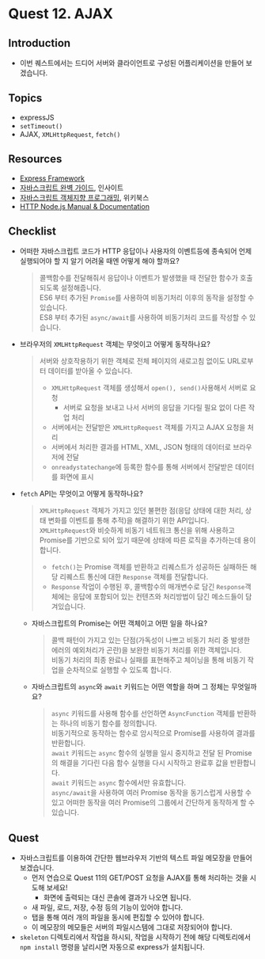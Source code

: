 # Quest 12. AJAX


## Introduction
* 이번 퀘스트에서는 드디어 서버와 클라이언트로 구성된 어플리케이션을 만들어 보겠습니다.

## Topics
* expressJS
* `setTimeout()`
* AJAX, `XMLHttpRequest`, `fetch()`

## Resources
* [Express Framework](http://expressjs.com/)
* [자바스크립트 완벽 가이드](http://www.yes24.com/24/Goods/8275120?Acode=101), 인사이트
* [자바스크립트 객체지향 프로그래밍](http://www.yes24.com/24/Goods/7276246?Acode=101), 위키북스
* [HTTP Node.js Manual & Documentation](https://nodejs.org/api/http.html)

## Checklist
* 어떠한 자바스크립트 코드가 HTTP 응답이나 사용자의 이벤트등에 종속되어 언제 실행되어야 할 지 알기 어려울 때엔 어떻게 해야 할까요?
  > 콜백함수를 전달해줘서 응답이나 이벤트가 발생했을 때 전달한 함수가 호출되도록 설정해줍니다.  
  > ES6 부터 추가된 `Promise`를 사용하여 비동기처리 이후의 동작을 설정할 수 있습니다.  
  > ES8 부터 추가된 `async/await`를 사용하여 비동기처리 코드를 작성할 수 있습니다.  
* 브라우저의 `XMLHttpRequest` 객체는 무엇이고 어떻게 동작하나요?
  > 서버와 상호작용하기 위한 객체로 전체 페이지의 새로고침 없이도 URL로부터 데이터를 받아올 수 있습니다.
  > * `XMLHttpRequest` 객체를 생성해서 `open(), send()`사용해서 서버로 요청  
  >   * 서버로 요청을 보내고 나서 서버의 응답을 기다릴 필요 없이 다른 작업 처리  
  > * 서버에서는 전달받은 `XMLHttpRequest` 객체를 가지고 AJAX 요청을 처리  
  > * 서버에서 처리한 결과를 HTML, XML, JSON 형태의 데이터로 브라우저에 전달  
  > * `onreadystatechange`에 등록한 함수를 통해 서버에서 전달받은 데이터를 화면에 표시  
* `fetch` API는 무엇이고 어떻게 동작하나요?
  > `XMLHttpRequest` 객체가 가지고 있던 불편한 점(응답 상태에 대한 처리, 상태 변화를 이벤트를 통해 추적)을 해결하기 위한 API입니다.  
  > `XMLHttpRequest`와 비슷하게 비동기 네트워크 통신을 위해 사용하고 Promise를 기반으로 되어 있기 때문에 상태에 따른 로직을 추가하는데 용이합니다.  
  > * `fetch()`는 Promise 객체를 반환하고 리퀘스트가 성공하든 실패하든 해당 리퀘스트 통신에 대한 `Response` 객체를 전달합니다.  
  > * `Response` 작업이 수행된 후, 콜백함수의 매개변수로 담긴 `Response`객체에는 응답에 포함되어 있는 컨텐츠와 처리방법이 담긴 메소드들이 담겨있습니다.  
  * 자바스크립트의 Promise는 어떤 객체이고 어떤 일을 하나요?
    > 콜백 패턴이 가지고 있는 단점(가독성이 나쁘고 비동기 처리 중 발생한 에러의 예외처리가 곤란)을 보완한 비동기 처리를 위한 객체입니다.  
    > 비동기 처리의 최종 완료나 실패를 표현해주고 체이닝을 통해 비동기 작업을 순차적으로 실행할 수 있도록 합니다.  
  * 자바스크립트의 `async`와 `await` 키워드는 어떤 역할을 하며 그 정체는 무엇일까요?
    > `async` 키워드를 사용해 함수를 선언하면 `AsyncFunction` 객체를 반환하는 하나의 비동기 함수를 정의합니다.  
    > 비동기적으로 동작하는 함수로 암시적으로 Promise를 사용하여 결과를 반환합니다.  
    > `await` 키워드는 `async` 함수의 실행을 일시 중지하고 전달 된 Promise의 해결을 기다린 다음 함수 실행을 다시 시작하고 완료후 값을 반환합니다.  
    > `await` 키워드는 `async` 함수에서만 유효합니다.  
    > `async/await`을 사용하여 여러 Promise 동작을 동기스럽게 사용할 수 있고 어떠한 동작을 여러 Promise의 그룹에서 간단하게 동작하게 할 수 있습니다.  

## Quest
* 자바스크립트를 이용하여 간단한 웹브라우저 기반의 텍스트 파일 메모장을 만들어 보겠습니다.
  * 먼저 연습으로 Quest 11의 GET/POST 요청을 AJAX를 통해 처리하는 것을 시도해 보세요!
    * 화면에 출력되는 대신 콘솔에 결과가 나오면 됩니다.
  * 새 파일, 로드, 저장, 수정 등의 기능이 있어야 합니다.
  * 탭을 통해 여러 개의 파일을 동시에 편집할 수 있어야 합니다.
  * 이 메모장의 메모들은 서버의 파일시스템에 그대로 저장되어야 합니다.
* `skeleton` 디렉토리에서 작업을 하시되, 작업을 시작하기 전에 해당 디렉토리에서 `npm install` 명령을 날리시면 자동으로 express가 설치됩니다.
